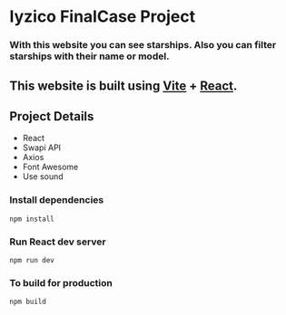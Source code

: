 # Iyzico FinalCase Project

### With this website you can see starships. Also you can filter starships with their name or model.

## This website is built using [Vite](https://vitejs.dev/) + [React](https://reactjs.org/).

## Project Details
 - React
 - Swapi API
 - Axios
 - Font Awesome
 - Use sound
 
### Install dependencies

```
npm install
```

### Run React dev server

```
npm run dev
```

### To build for production

```
npm build
```

